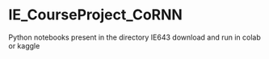 # IE_CourseProject_CoRNN
Python notebooks present in the directory IE643 download and run in colab or kaggle
